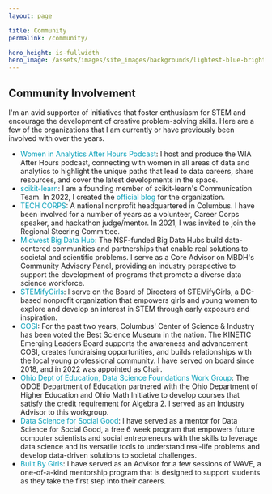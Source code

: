 ```yaml
---
layout: page

title: Community
permalink: /community/

hero_height: is-fullwidth
hero_image: /assets/images/site_images/backgrounds/lightest-blue-bright.png
---
```



<h2>Community Involvement</h2>
I'm an avid supporter of initiatives that foster enthusiasm for STEM and encourage the development of creative problem-solving skills. Here are a few of the organizations that I am currently or have previously been involved with over the years.

- <a href="https://womeninanalytics.com/podcast" target="_blank" style="text-decoration: none; color:#039fb9">Women in Analytics After Hours Podcast</a>: I host and produce the WIA After Hours podcast, connecting with women in all areas of data and analytics to highlight the unique paths that lead to data careers, share resources, and cover the latest developments in the space.
- <a href="http://scikit-learn.org/" target="_blank" style="text-decoration: none; color:#039fb9">scikit-learn</a>: I am a founding member of scikit-learn's Communication Team. In 2022, I created the <a href="https://blog.scikit-learn.org/" target="_blank" style="text-decoration: none; color:#039fb9">official blog</a> for the organization.
- <a href="http://techcorps.org/" target="_blank" style="text-decoration: none; color:#039fb9">TECH CORPS</a>: A national nonprofit headquartered in Columbus. I have been involved for a number of years as a volunteer, Career Corps speaker, and hackathon judge/mentor. In 2021, I was invited to join the Regional Steering Committee.
- <a href="https://midwestbigdatahub.org" target="_blank" style="text-decoration: none; color:#039fb9">Midwest Big Data Hub</a>: The NSF-funded Big Data Hubs build data-centered communities and partnerships that enable real solutions to societal and scientific problems. I serve as a Core Advisor on MBDH's Community Advisory Panel, providing an industry perspective to support the development of programs that promote a diverse data science workforce.
- <a href="https://stemifygirls.org/" target="_blank" style="text-decoration: none; color:#039fb9">STEMifyGirls</a>: I serve on the Board of Directors of STEMifyGirls, a DC-based nonprofit organization that empowers girls and young women to explore and develop an interest in STEM through early exposure and inspiration.
- <a href="https://cosi.org/" target="_blank" style="text-decoration: none; color:#039fb9">COSI</a>: For the past two years, Columbus' Center of Science & Industry has been voted the Best Science Museum in the nation. The KINETIC Emerging Leaders Board supports the awareness and advancement COSI, creates fundraising opportunities, and builds relationships with the local young professional community. I have served on board since 2018, and in 2022 was appointed as Chair.
- <a href="http://education.ohio.gov/Topics/Learning-in-Ohio/Mathematics/Resources-for-Mathematics/Math-Pathways/Data-Science-Foundations" target="_blank" style="text-decoration: none; color:#039fb9">Ohio Dept of Education, Data Science Foundations Work Group</a>: The ODOE Department of Education partnered with the Ohio Department of Higher Education and Ohio Math Initiative to develop courses that satisfy the credit requirement for Algebra 2. I served as an Industry Advisor to this workgroup.
- <a href="https://dataforsocialgood.weebly.com/" target="_blank" style="text-decoration: none; color:#039fb9">Data Science for Social Good</a>: I have served as a mentor for Data Science for Social Good, a free 6 week program that empowers future computer scientists and social entrepreneurs with the skills to leverage data science and its versatile tools to understand real-life problems and develop data-driven solutions to societal challenges.
- <a href="https://www.builtbygirls.com/about-wave" target="_blank" style="text-decoration: none; color:#039fb9">Built By Girls</a>: I have served as an Advisor for a few sessions of WAVE, a one-of-a-kind mentorship program that is designed to support students as they take the first step into their careers.
<br><br>
